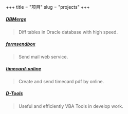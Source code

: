 +++
title = "项目"
slug = "projects"
+++


##### [DBMerge](https://github.com/vekee/DBMerge)

> Diff tables in Oracle database with high speed.


##### [formsendbox](https://formsendbox.com)

> Send mail web service.


##### [timecard-online](https://github.com/vekee/timecard-online)

> Create and send timecard pdf by online.


##### [D-Tools](https://github.com/vekee/D-Tools)

> Useful and efficiently VBA Tools in develop work.
